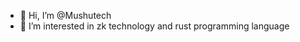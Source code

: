 - 👋 Hi, I’m @Mushutech
- 👀 I’m interested in zk technology and rust programming language 

<!---
Mushutech/Mushutech is a ✨ special ✨ repository because its `README.md` (this file) appears on your GitHub profile.
You can click the Preview link to take a look at your changes.
--->
